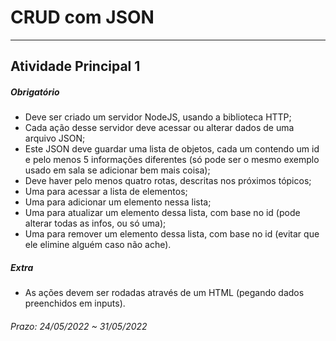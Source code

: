 # CRUD com JSON

---

## Atividade Principal 1  

##### Obrigatório  

- Deve ser criado um servidor NodeJS, usando a biblioteca HTTP;  
- Cada ação desse servidor deve acessar ou alterar dados de uma arquivo JSON;  
- Este JSON deve guardar uma lista de objetos, cada um contendo um id e pelo menos 5 informações diferentes (só pode ser o mesmo exemplo usado em sala se adicionar bem mais coisa);  
- Deve haver pelo menos quatro rotas, descritas nos próximos tópicos;
- Uma para acessar a lista de elementos;  
- Uma para adicionar um elemento nessa lista;  
- Uma para atualizar um elemento dessa lista, com base no id (pode alterar todas as infos, ou só uma);  
- Uma para remover um elemento dessa lista, com base no id (evitar que ele elimine alguém caso não ache).  

##### Extra  

- As ações devem ser rodadas através de um HTML (pegando dados preenchidos em inputs).  

###### Prazo: 24/05/2022 ~ 31/05/2022  
